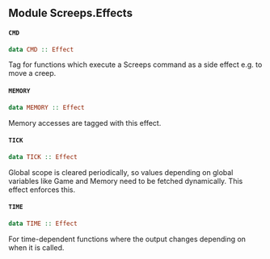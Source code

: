 ## Module Screeps.Effects

#### `CMD`

``` purescript
data CMD :: Effect
```

Tag for functions which execute a Screeps command as a side effect e.g. to move a creep.

#### `MEMORY`

``` purescript
data MEMORY :: Effect
```

Memory accesses are tagged with this effect.

#### `TICK`

``` purescript
data TICK :: Effect
```

Global scope is cleared periodically, so values depending on global variables like Game and Memory need to be fetched dynamically. This effect enforces this.

#### `TIME`

``` purescript
data TIME :: Effect
```

For time-dependent functions where the output changes depending on when it is called.


